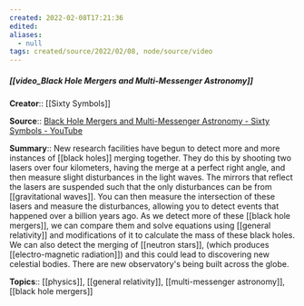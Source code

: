 ```yaml
---
created: 2022-02-08T17:21:36 
edited: 
aliases:
  - null
tags: created/source/2022/02/08, node/source/video
---
```


##### [[video_Black Hole Mergers and Multi-Messenger Astronomy]]
**Creator**:: [[Sixty Symbols]]
 
**Source**:: [Black Hole Mergers and Multi-Messenger Astronomy - Sixty Symbols - YouTube](https://www.youtube.com/watch?v=aSUlCB0gNK8)

**Summary**:: New research facilities have begun to detect more and more instances of [[black holes]] merging together. They do this by shooting two lasers over four kilometers, having the merge at a perfect right angle, and then measure slight disturbances in the light waves. The mirrors that reflect the lasers are suspended such that the only disturbances can be from [[gravitational waves]]. You can then measure the intersection of these lasers and measure the disturbances, allowing you to detect events that happened over a billion years ago. As we detect more of these [[black hole mergers]], we can compare them and solve equations using [[general relativity]] and modifications of it to calculate the mass of these black holes. We can also detect the merging of [[neutron stars]], (which produces [[electro-magnetic radiation]]) and this could lead to discovering new celestial bodies. There are new observatory's being built across the globe.

**Topics**:: [[physics]], [[general relativity]], [[multi-messenger astronomy]], [[black hole mergers]]